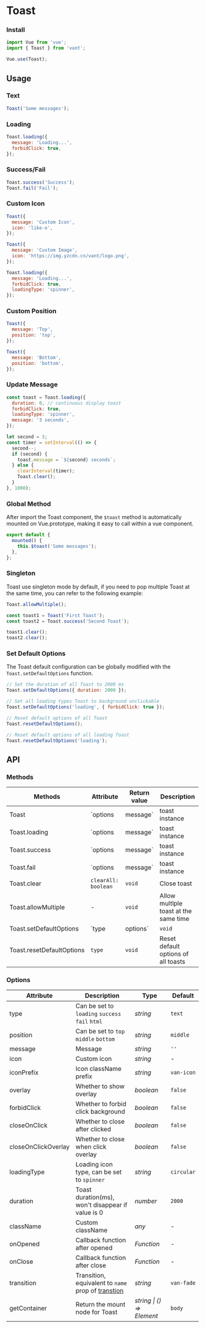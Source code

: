 # Toast

### Install

```js
import Vue from 'vue';
import { Toast } from 'vant';

Vue.use(Toast);
```

## Usage

### Text

```js
Toast('Some messages');
```

### Loading

```js
Toast.loading({
  message: 'Loading...',
  forbidClick: true,
});
```

### Success/Fail

```js
Toast.success('Success');
Toast.fail('Fail');
```

### Custom Icon

```js
Toast({
  message: 'Custom Icon',
  icon: 'like-o',
});

Toast({
  message: 'Custom Image',
  icon: 'https://img.yzcdn.cn/vant/logo.png',
});

Toast.loading({
  message: 'Loading...',
  forbidClick: true,
  loadingType: 'spinner',
});
```

### Custom Position

```js
Toast({
  message: 'Top',
  position: 'top',
});

Toast({
  message: 'Bottom',
  position: 'bottom',
});
```

### Update Message

```js
const toast = Toast.loading({
  duration: 0, // continuous display toast
  forbidClick: true,
  loadingType: 'spinner',
  message: '3 seconds',
});

let second = 3;
const timer = setInterval(() => {
  second--;
  if (second) {
    toast.message = `${second} seconds`;
  } else {
    clearInterval(timer);
    Toast.clear();
  }
}, 1000);
```

### Global Method

After import the Toast component, the `$toast` method is automatically mounted on Vue.prototype, making it easy to call within a vue component.

```js
export default {
  mounted() {
    this.$toast('Some messages');
  },
};
```

### Singleton

Toast use singleton mode by default, if you need to pop multiple Toast at the same time, you can refer to the following example:

```js
Toast.allowMultiple();

const toast1 = Toast('First Toast');
const toast2 = Toast.success('Second Toast');

toast1.clear();
toast2.clear();
```

### Set Default Options

The Toast default configuration can be globally modified with the `Toast.setDefaultOptions` function.

```js
// Set the duration of all Toast to 2000 ms
Toast.setDefaultOptions({ duration: 2000 });

// Set all loading types Toast to background unclickable
Toast.setDefaultOptions('loading', { forbidClick: true });

// Reset default options of all Toast
Toast.resetDefaultOptions();

// Reset default options of all loading Toast
Toast.resetDefaultOptions('loading');
```

## API

### Methods

| Methods | Attribute | Return value | Description |
| --- | --- | --- | --- |
| Toast | `options | message` | toast instance | Show toast |
| Toast.loading | `options | message` | toast instance | Show loading toast |
| Toast.success | `options | message` | toast instance | Show success toast |
| Toast.fail | `options | message` | toast instance | Show fail toast |
| Toast.clear | `clearAll: boolean` | `void` | Close toast |
| Toast.allowMultiple | - | `void` | Allow multlple toast at the same time |
| Toast.setDefaultOptions | `type | options` | `void` | Set default options of all toasts |
| Toast.resetDefaultOptions | `type` | `void` | Reset default options of all toasts |

### Options

| Attribute | Description | Type | Default |
| --- | --- | --- | --- |
| type | Can be set to `loading` `success` `fail` `html` | _string_ | `text` |
| position | Can be set to `top` `middle` `bottom` | _string_ | `middle` |
| message | Message | _string_ | `''` |
| icon | Custom icon | _string_ | - |
| iconPrefix | Icon className prefix | _string_ | `van-icon` |
| overlay | Whether to show overlay | _boolean_ | `false` |
| forbidClick | Whether to forbid click background | _boolean_ | `false` |
| closeOnClick | Whether to close after clicked | _boolean_ | `false` |
| closeOnClickOverlay | Whether to close when click overlay | _boolean_ | `false` |
| loadingType | Loading icon type, can be set to `spinner` | _string_ | `circular` |
| duration | Toast duration(ms), won't disappear if value is 0 | _number_ | `2000` |
| className | Custom className | _any_ | - |
| onOpened | Callback function after opened | _Function_ | - |
| onClose | Callback function after close | _Function_ | - |
| transition | Transition, equivalent to `name` prop of [transtion](https://vuejs.org/v2/api/#transition) | _string_ | `van-fade` |
| getContainer | Return the mount node for Toast | _string \| () => Element_ | `body` |
